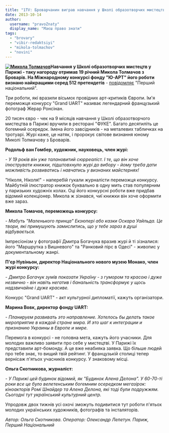 ```yaml
---
title: "1TV: Броварчанин виграв навчання у Школі образотворчих мистецтв у Парижі"
date: 2013-10-14
author: 
  username: "pravoZnaty"
  display_name: "Маєш право знати"
tags: 
  - "brovary"
  - "vibir-redaktsiyi"
  - "mikola-tolmachov"
  - "novini"
---
```


**[![Микола Толмачов](https://mpz.brovary.org/wp-content/uploads/2013/10/2013-10-14_1136.png)](https://mpz.brovary.org/wp-content/uploads/2013/10/2013-10-14_1136.png)Навчання у Школі образотворчих мистецтв у Парижі - таку нагороду отримав 19 річний Микола Толмачов з Броварів. На Міжнародному конкурсі фонду "Ю-АРТ" його роботи визнано найкращими серед 512 претендетів** - [повідомляє](http://1tv.com.ua/ru/news/2013/10/12/47115) "Перший національний".

Три роботи, які вразили вісьмох провідних арт-критиків Європи. Ім'я переможця конкурсу "Grand UART" називає легендарний французький фотограф Жерар Ронсінан.

20 тисяч євро - чек на 9 місяців навчання у Школі образотворчого мистецтва в Парижі вручили в ресторані "ФУКЕ". Багато десятиліть це богемний осередок. Імена його завсідників - на металевих табличках на тротуарі. Журі каже, це натяк, і пророкує світове визнання юному Миколі Толмачову з Броварів.

**Родольф ван Гомбер, художник, науковець, член журі:**

_\- У 19 років він уже талановитий сюрреаліст. І те, що він хоче ілюструвати книжки, підштовхнуло журі до вибору - йому треба дати можливість розвиватись і навчатись у визнаних майстернях!_ 

"Ніколя, Ніколя!" - наперебій гукали журналісти переможця конкурсу. Майбутній ілюстратор книжок буквально в одну мить став популярним у паризьких художніх колах. Оці його конкурсні роботи вже придбав відомий колекціонер. Микола ж зізнався, чиї книжки він хоче оформити вже зараз.

**Микола Томачов, переможець конкурсу:**

_\- Мабуть "Маленького принца" Екзюпері або казки Оскара Уайльда. Це твори, які примушують замислитись, що у тебе зараз в душі відбувається._

Імпресіонізм у фотографії Дмитра Богачука вразив журі й ті зізналися: його "Маршрутка з Вишневого" та "Ранковий пірс в Одесі" - живопис у документальному жанрі.

**П'єр Нувіньон, директор Національного нового музею Монако, член журі конкурсу:**

_\- Дмитро Богачук зумів показати Україну - з гумором та красою і дуже незвично - він навіть негатив і банальність трансформує у щось надзвичайне і дуже красиве._

Конкурс "Grand UART" - акт культурної дипломатії, кажуть організатори.

**Марина Вовк, директор фонду UART:**

_\- Планируем развивать это направление. Хотелось бы делать такое мероприятие в каждой стране мира. И это шаг к интеграции и признанию Украины в Европе и мире._

Перемога в конкурсі - не головна мета, кажуть його учасники. Для молодих важливо заявити про себе у мистецтві. У Парижі їх представили арт-бомонду. А це вже неабияка заявка. Що більше людей про тебе знає, то вищий твій рейтинг. У французькій столиці тепер вернісаж п'ятьох учасників конкурсу. У знаковому місці.

**Ольга Скотникова, журналіст:**

_\- У Парижі цей будинок відомий, як "Будинок Алена Делона". У 60-70-ті роки все це було велетенським богемним осередком мегазірок: кіноакторів Ромі Шнайдер та Алена Делона, які тоді були подружжям. Сьогодні тут український культурний центр._

Упродовж двох тижнів усі охочі зможуть подивитися тут роботи п'ятьох молодих українських художників, фотографів та інсталяторів.

_Автор: Ольга Скотникова. Оператор: Олександр Лепетун. Париж, Перший Національний_
